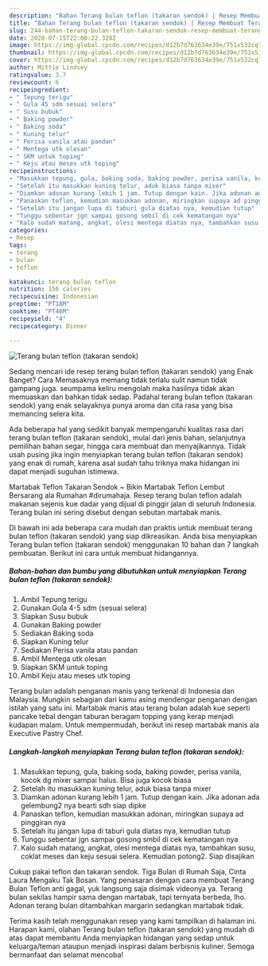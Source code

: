 ```yaml
---
description: "Bahan Terang bulan teflon (takaran sendok) | Resep Membuat Terang bulan teflon (takaran sendok) Yang Lezat Sekali"
title: "Bahan Terang bulan teflon (takaran sendok) | Resep Membuat Terang bulan teflon (takaran sendok) Yang Lezat Sekali"
slug: 244-bahan-terang-bulan-teflon-takaran-sendok-resep-membuat-terang-bulan-teflon-takaran-sendok-yang-lezat-sekali
date: 2020-07-15T22:00:22.328Z
image: https://img-global.cpcdn.com/recipes/d12b7d763634e39e/751x532cq70/terang-bulan-teflon-takaran-sendok-foto-resep-utama.jpg
thumbnail: https://img-global.cpcdn.com/recipes/d12b7d763634e39e/751x532cq70/terang-bulan-teflon-takaran-sendok-foto-resep-utama.jpg
cover: https://img-global.cpcdn.com/recipes/d12b7d763634e39e/751x532cq70/terang-bulan-teflon-takaran-sendok-foto-resep-utama.jpg
author: Mittie Lindsey
ratingvalue: 3.7
reviewcount: 6
recipeingredient:
- " Tepung terigu"
- " Gula 45 sdm sesuai selera"
- " Susu bubuk"
- " Baking powder"
- " Baking soda"
- " Kuning telur"
- " Perisa vanila atau pandan"
- " Mentega utk olesan"
- " SKM untuk toping"
- " Keju atau meses utk toping"
recipeinstructions:
- "Masukkan tepung, gula, baking soda, baking powder, perisa vanila, kocok dg mixer sampai halus. Bisa juga kocok biasa"
- "Setelah itu masukkan kuning telur, aduk biasa tanpa mixer"
- "Diamkan adonan kurang lebih 1 jam. Tutup dengan kain. Jika adonan ada gelembung2 nya bearti sdh siap dipke"
- "Panaskan teflon, kemudian masukkan adonan, miringkan supaya ad pinggiran nya"
- "Setelah itu jangan lupa di taburi gula diatas nya, kemudian tutup"
- "Tunggu sebentar jgn sampai gosong smbil di cek kematangan nya"
- "Kalo sudah matang, angkat, olesi mentega diatas nya, tambahkan susu, coklat meses dan keju sesuai selera. Kemudian potong2. Siap disajikan"
categories:
- Resep
tags:
- terang
- bulan
- teflon

katakunci: terang bulan teflon 
nutrition: 156 calories
recipecuisine: Indonesian
preptime: "PT18M"
cooktime: "PT46M"
recipeyield: "4"
recipecategory: Dinner

---
```



![Terang bulan teflon (takaran sendok)](https://img-global.cpcdn.com/recipes/d12b7d763634e39e/751x532cq70/terang-bulan-teflon-takaran-sendok-foto-resep-utama.jpg)

Sedang mencari ide resep terang bulan teflon (takaran sendok) yang Enak Banget? Cara Memasaknya memang tidak terlalu sulit namun tidak gampang juga. seumpama keliru mengolah maka hasilnya tidak akan memuaskan dan bahkan tidak sedap. Padahal terang bulan teflon (takaran sendok) yang enak selayaknya punya aroma dan cita rasa yang bisa memancing selera kita.

Ada beberapa hal yang sedikit banyak mempengaruhi kualitas rasa dari terang bulan teflon (takaran sendok), mulai dari jenis bahan, selanjutnya pemilihan bahan segar, hingga cara membuat dan menyajikannya. Tidak usah pusing jika ingin menyiapkan terang bulan teflon (takaran sendok) yang enak di rumah, karena asal sudah tahu triknya maka hidangan ini dapat menjadi suguhan istimewa.

Martabak Teflon Takaran Sendok ~ Bikin Martabak Teflon Lembut Bersarang ala Rumahan #dirumahaja. Resep terang bulan teflon adalah makanan sejenis kue dadar yang dijual di pinggir jalan di seluruh Indonesia. Terang bulan ini sering disebut dengan sebutan martabak manis.


Di bawah ini ada beberapa cara mudah dan praktis untuk membuat terang bulan teflon (takaran sendok) yang siap dikreasikan. Anda bisa menyiapkan Terang bulan teflon (takaran sendok) menggunakan 10 bahan dan 7 langkah pembuatan. Berikut ini cara untuk membuat hidangannya.

<!--inarticleads1-->

##### Bahan-bahan dan bumbu yang dibutuhkan untuk menyiapkan Terang bulan teflon (takaran sendok):

1. Ambil  Tepung terigu
1. Gunakan  Gula 4-5 sdm (sesuai selera)
1. Siapkan  Susu bubuk
1. Gunakan  Baking powder
1. Sediakan  Baking soda
1. Siapkan  Kuning telur
1. Sediakan  Perisa vanila atau pandan
1. Ambil  Mentega utk olesan
1. Siapkan  SKM untuk toping
1. Ambil  Keju atau meses utk toping


Terang bulan adalah penganan manis yang terkenal di Indonesia dan Malaysia. Mungkin sebagian dari kamu asing mendengar penganan dengan istilah yang satu ini. Martabak manis atau terang bulan adalah kue seperti pancake tebal dengan taburan beragam topping yang kerap menjadi kudapan malam. Untuk mempermudah, berikut ini resep martabak manis ala Executive Pastry Chef. 

<!--inarticleads2-->

##### Langkah-langkah menyiapkan Terang bulan teflon (takaran sendok):

1. Masukkan tepung, gula, baking soda, baking powder, perisa vanila, kocok dg mixer sampai halus. Bisa juga kocok biasa
1. Setelah itu masukkan kuning telur, aduk biasa tanpa mixer
1. Diamkan adonan kurang lebih 1 jam. Tutup dengan kain. Jika adonan ada gelembung2 nya bearti sdh siap dipke
1. Panaskan teflon, kemudian masukkan adonan, miringkan supaya ad pinggiran nya
1. Setelah itu jangan lupa di taburi gula diatas nya, kemudian tutup
1. Tunggu sebentar jgn sampai gosong smbil di cek kematangan nya
1. Kalo sudah matang, angkat, olesi mentega diatas nya, tambahkan susu, coklat meses dan keju sesuai selera. Kemudian potong2. Siap disajikan


Cukup pakai teflon dan takaran sendok. Tiga Bulan di Rumah Saja, Cinta Laura Mengaku Tak Bosan. Yang penasaran dengan cara membuat Terang Bulan Teflon anti gagal, yuk langsung saja disimak videonya ya. Terang bulan sekilas hampir sama dengan martabak, tapi ternyata berbeda, lho. Adonan terang bulan ditambahkan margarin sedangkan martabak tidak. 

Terima kasih telah menggunakan resep yang kami tampilkan di halaman ini. Harapan kami, olahan Terang bulan teflon (takaran sendok) yang mudah di atas dapat membantu Anda menyiapkan hidangan yang sedap untuk keluarga/teman ataupun menjadi inspirasi dalam berbisnis kuliner. Semoga bermanfaat dan selamat mencoba!
